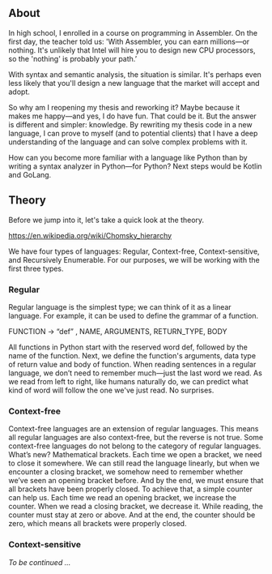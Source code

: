 ## About

In high school, I enrolled in a course on programming in Assembler. On the first day, the teacher told us: 'With Assembler, you can earn millions—or nothing. It's unlikely that Intel will hire you to design new CPU processors, so the 'nothing' is probably your path.’

With syntax and semantic analysis, the situation is similar. It's perhaps even less likely that you'll design a new language that the market will accept and adopt.

So why am I reopening my thesis and reworking it? Maybe because it makes me happy—and yes, I do have fun. That could be it. But the answer is different and simpler: knowledge. By rewriting my thesis code in a new language, I can prove to myself (and to potential clients) that I have a deep understanding of the language and can solve complex problems with it.

How can you become more familiar with a language like Python than by writing a syntax analyzer in Python—for Python? Next steps would be Kotlin and GoLang.

## Theory

Before we jump into it, let's take a quick look at the theory.

https://en.wikipedia.org/wiki/Chomsky_hierarchy

We have four types of languages: Regular, Context-free, Context-sensitive, and Recursively Enumerable. For our purposes, we will be working with the first three types.

### Regular 
Regular language is the simplest type; we can think of it as a linear language. For example, it can be used to define the grammar of a function.

FUNCTION →  “def” , NAME, ARGUMENTS, RETURN_TYPE, BODY

All functions in Python start with the reserved word def, followed by the name of the function. Next, we define the function's arguments, data type of return value and body of function. When reading sentences in a regular language, we don’t need to remember much—just the last word we read. As we read from left to right, like humans naturally do, we can predict what kind of word will follow the one we've just read. No surprises.

### Context-free 
  Context-free languages are an extension of regular languages. This means all regular languages are also context-free, but the reverse is not true. Some context-free languages do not belong to the category of regular languages.
  What’s new? Mathematical brackets. Each time we open a bracket, we need to close it somewhere. We can still read the language linearly, but when we encounter a closing bracket, we somehow need to remember whether we’ve seen an opening bracket before. And by the end, we must ensure that all brackets have been properly closed.
  To achieve that, a simple counter can help us. Each time we read an opening bracket, we increase the counter. When we read a closing bracket, we decrease it. While reading, the counter must stay at zero or above. And at the end, the counter should be zero, which means all brackets were properly closed.

### Context-sensitive 

  *To be continued ...*